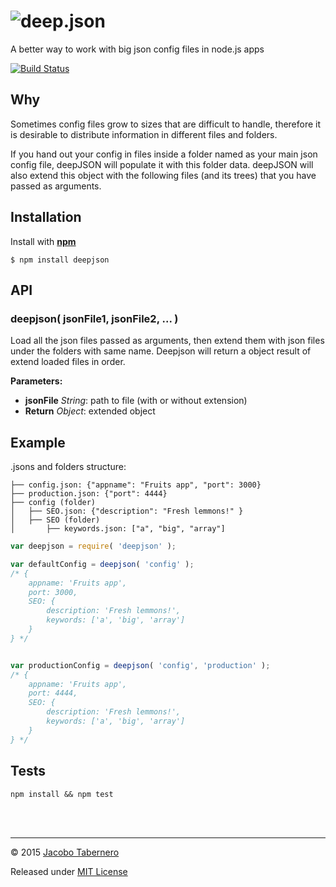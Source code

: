 ![deep.json](https://raw.githubusercontent.com/jacoborus/deepJSON/master/brand/logo.png 'deepjson logo')
========================================================================================================

A better way to work with big json config files in node.js apps

[![Build Status](https://travis-ci.org/jacoborus/deepJSON.svg?branch=master)](https://travis-ci.org/jacoborus/deepJSON)


Why
---

Sometimes config files grow to sizes that are difficult to handle, therefore it is desirable to distribute information in different files and folders.

If you hand out your config in files inside a folder named as your main json config file, deepJSON will populate it with this folder data. deepJSON will also extend this object with the following files (and its trees) that you have passed as arguments.


Installation
------------

Install with **[npm](https://www.npmjs.org/package/deepjson)**
```
$ npm install deepjson
```

API
---

### deepjson( jsonFile1, jsonFile2, ... )

Load all the json files passed as arguments, then extend them with json files under the folders with same name. Deepjson will return a object result of extend loaded files in order.


**Parameters:**

- **jsonFile** *String*: path to file (with or without extension)
- **Return** *Object*: extended object


Example
-------

.jsons and folders structure:
```
├── config.json: {"appname": "Fruits app", "port": 3000}
├── production.json: {"port": 4444}
├── config (folder)
│   ├── SEO.json: {"description": "Fresh lemmons!" }
│   ├── SEO (folder)
│       ├── keywords.json: ["a", "big", "array"]
```

```js
var deepjson = require( 'deepjson' );

var defaultConfig = deepjson( 'config' );
/* {
    appname: 'Fruits app',
    port: 3000,
    SEO: {
        description: 'Fresh lemmons!',
        keywords: ['a', 'big', 'array']
    }
} */


var productionConfig = deepjson( 'config', 'production' );
/* {
    appname: 'Fruits app',
    port: 4444,
    SEO: {
        description: 'Fresh lemmons!',
        keywords: ['a', 'big', 'array']
    }
} */
```


Tests
-----

```
npm install && npm test
```

<br><br>

---

© 2015 [Jacobo Tabernero](https://github.com/jacoborus)

Released under [MIT License](https://raw.github.com/jacoborus/deepJSON/master/LICENSE)